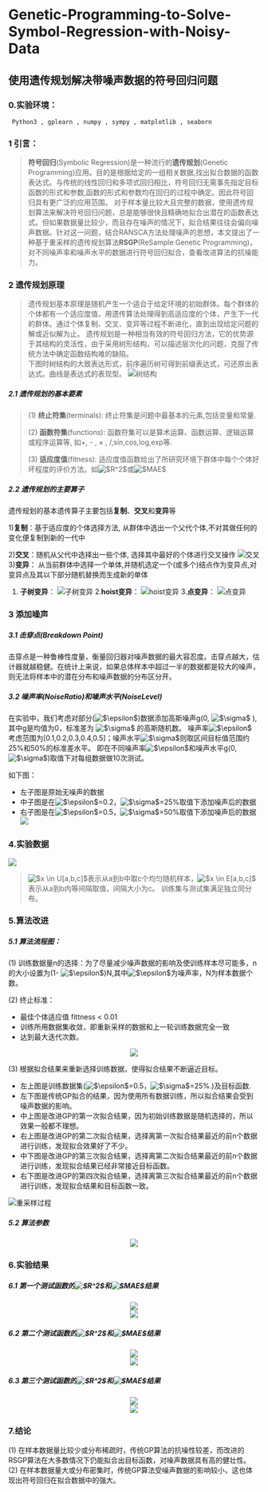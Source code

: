 # Genetic-Programming-to-Solve-Symbol-Regression-with-Noisy-Data
## 使用遗传规划解决带噪声数据的符号回归问题

### 0.实验环境：
     Python3 , gplearn , numpy , sympy , matplotlib , seaborn

### 1 引言：
> **符号回归**(Symbolic Regression)是一种流行的**遗传规划**(Genetic Programming)应用。目的是根据给定的一组相关数据,找出拟合数据的函数表达式。与传统的线性回归和多项式回归相比，符号回归无需事先指定目标函数的形式和参数,函数的形式和参数均在回归的过程中确定。因此符号回归具有更广泛的应用范围。
> 对于样本量比较大且完整的数据，使用遗传规划算法来解决符号回归问题，总是能够很快且精确地拟合出潜在的函数表达式。但如果数据量比较少，而且存在噪声的情况下，拟合结果往往会偏向噪声数据。针对这一问题，结合RANSCA方法处理噪声的思想，本文提出了一种基于重采样的遗传规划算法**RSGP**(ReSample Genetic Programming)，对不同噪声率和噪声水平的数据进行符号回归拟合，查看改进算法的抗噪能力。

### 2 遗传规划原理
>  遗传规划基本原理是随机产生一个适合于给定环境的初始群体。每个群体的个体都有一个适应度值，用遗传算法处理得到高适应度的个体，产生下一代的群体。通过个体复制、交叉、变异等过程不断进化，直到出现给定问题的解或近似解为止。 遗传规划是一种相当有效的符号回归方法，它的优势源于其结构的灵活性，由于采用树形结构，可以描述层次化的问题，克服了传统方法中确定函数结构难的缺陷。<br>
下图时树结构的大致表达形式，前序遍历树可得到前缀表达式，可还原出表达式。曲线是表达式的表现型。
![树结构](https://github.com/summershaaa/Genetic-Programming-to-Solve-Symbol-Regression-with-Noisy-Data/blob/master/Image/%E6%A0%91%E7%BB%93%E6%9E%84.png)

##### 2.1 遗传规划的基本要素

> (1) **终止符集**(terminals): 终止符集是问题中最基本的元素,包括变量和常量. 
>
> (2) **函数符集**(functions): 函数符集可以是算术运算、函数运算、逻辑运算或程序运算等,  如+, - , × , /,sin,cos,log,exp等.
>
> (3) **适应度值**(fitness): 适应度值函数给出了所研究环境下群体中每个个体好坏程度的评价方法。如<img src="https://latex.codecogs.com/gif.latex?$R^2$" title="$R^2$" />或<img src="https://latex.codecogs.com/gif.latex?$MAE$" title="$MAE$" />

##### 2.2 遗传规划的主要算子

 遗传规划的基本遗传算子主要包括**复制**、**交叉**和**变异**等

1)**复制**：基于适应度的个体选择方法, 从群体中选出一个父代个体,不对其做任何的变化便复制到新的一代中

2)**交叉**：随机从父代中选择出一些个体, 选择其中最好的个体进行交叉操作
 ![交叉](https://github.com/summershaaa/Genetic-Programming-to-Solve-Symbol-Regression-with-Noisy-Data/blob/master/Image/%E4%BA%A4%E5%8F%89.png)
3)**变异**： 从当前群体中选择一个单体,并随机选定一个(或多个)结点作为变异点,对变异点及其以下部分随机替换而生成新的单体

1. **子树变异**：
![子树变异](https://github.com/summershaaa/Genetic-Programming-to-Solve-Symbol-Regression-with-Noisy-Data/blob/master/Image/%E5%AD%90%E6%A0%91%E5%8F%98%E5%BC%82.png)
2.**hoist变异**：
![hoist变异](https://github.com/summershaaa/Genetic-Programming-to-Solve-Symbol-Regression-with-Noisy-Data/blob/master/Image/hoist%E5%8F%98%E5%BC%82.png)
3.**点变异**：
![点变异](https://github.com/summershaaa/Genetic-Programming-to-Solve-Symbol-Regression-with-Noisy-Data/blob/master/Image/%E7%82%B9%E5%8F%98%E5%BC%82.png)

### 3 添加噪声

##### 3.1 击穿点(Breakdown Point)

击穿点是一种鲁棒性度量，衡量回归器对噪声数据的最大容忍度。击穿点越大，估计器就越稳健。在统计上来说，如果总体样本中超过一半的数据都是较大的噪声，则无法将样本中的潜在分布和噪声数据的分布区分开。

##### 3.2 噪声率(NoiseRatio)和噪声水平(NoiseLevel)

在实验中，我们考虑对部分(<img src="https://latex.codecogs.com/gif.latex?$\epsilon$" title="$\epsilon$" />)数据添加高斯噪声g(0, <img src="https://latex.codecogs.com/gif.latex?$\sigma$" title="$\sigma$" /> ),其中g是均值为0，标准差为 <img src="https://latex.codecogs.com/gif.latex?$\sigma$" title="$\sigma$" /> 的高斯随机数。
噪声率<img src="https://latex.codecogs.com/gif.latex?$\epsilon$" title="$\epsilon$" /> 考虑范围为[0.1,0.2,0.3,0.4,0.5]；噪声水平<img src="https://latex.codecogs.com/gif.latex?$\sigma$" title="$\sigma$" />则取区间目标值范围约25%和50%的标准差水平。
即在不同噪声率<img src="https://latex.codecogs.com/gif.latex?$\epsilon$" title="$\epsilon$" />和噪声水平g(0,<img src="https://latex.codecogs.com/gif.latex?$\sigma$" title="$\sigma$" />)取值下对每组数据做10次测试。

如下图：
- 左子图是原始无噪声的数据
- 中子图是在<img src="https://latex.codecogs.com/gif.latex?$\epsilon$" title="$\epsilon$" />=0.2，<img src="https://latex.codecogs.com/gif.latex?$\sigma$" title="$\sigma$" />=25%取值下添加噪声后的数据
- 右子图是在<img src="https://latex.codecogs.com/gif.latex?$\epsilon$" title="$\epsilon$" />=0.5，<img src="https://latex.codecogs.com/gif.latex?$\sigma$" title="$\sigma$" />=50%取值下添加噪声后的数据
![](https://github.com/summershaaa/Genetic-Programming-to-Solve-Symbol-Regression-with-Noisy-Data/blob/master/Image/%E5%99%AA%E5%A3%B0%E6%95%B0%E6%8D%AE%E6%BC%94%E7%A4%BA.png)

### 4.实验数据
![](https://github.com/summershaaa/Genetic-Programming-to-Solve-Symbol-Regression-with-Noisy-Data/blob/master/Image/%E5%85%AC%E5%BC%8F.png)
> <img src="https://latex.codecogs.com/gif.latex?$x&space;\in&space;U[a,b,c]$" title="$x \in U[a,b,c]$" />表示从a到b中取c个均匀随机样本，<img src="https://latex.codecogs.com/gif.latex?$x&space;\in&space;E[a,b,c]$" title="$x \in E[a,b,c]$" />表示从a到b内等间隔取值，间隔大小为c。
训练集与测试集满足独立同分布。

### 5.算法改进

##### 5.1 算法流程图：

(1) 训练数据量n的选择：为了尽量减少噪声数据的影响及使训练样本尽可能多，n的大小设置为(1- <img src="https://latex.codecogs.com/gif.latex?$\epsilon$" title="$\epsilon$" />)N,其中<img src="https://latex.codecogs.com/gif.latex?$\epsilon$" title="$\epsilon$" />为噪声率，N为样本数据个数。

(2) 终止标准：

- 最佳个体适应值 fittness < 0.01
- 训练所用数据集收敛，即重新采样的数据和上一轮训练数据完全一致
- 达到最大迭代次数。

<div align='center'><img src="https://github.com/summershaaa/Genetic-Programming-to-Solve-Symbol-Regression-with-Noisy-Data/blob/master/Image/%E7%AE%97%E6%B3%95%E6%B5%81%E7%A8%8B%E5%9B%BE.png"></div>

(3) 根据拟合结果来重新选择训练数据，使得拟合结果不断逼近目标。

- 左上图是训练数据集(<img src="https://latex.codecogs.com/gif.latex?$\epsilon$" title="$\epsilon$" />=0.5，<img src="https://latex.codecogs.com/gif.latex?$\sigma$" title="$\sigma$" />=25%.)及目标函数.
- 左下图是传统GP拟合的结果，因为使用所有数据训练，所以拟合结果会受到噪声数据的影响。
- 中上图是改进GP的第一次拟合结果，因为初始训练数据是随机选择的，所以效果一般都不理想。
- 右上图是改进GP的第二次拟合结果，选择离第一次拟合结果最近的前n个数据进行训练，发现拟合效果好了不少。
- 中下图是改进GP的第三次拟合结果，选择离第二次拟合结果最近的前n个数据进行训练，发现拟合结果已经非常接近目标函数。
- 右下图是改进GP的第四次拟合结果，选择离第三次拟合结果最近的前n个数据进行训练，发现拟合结果和目标函数一致。

![重采样过程](https://github.com/summershaaa/Genetic-Programming-to-Solve-Symbol-Regression-with-Noisy-Data/blob/master/Image/%E9%87%8D%E9%87%87%E6%A0%B7%E8%BF%87%E7%A8%8B.png)

##### 5.2 算法参数

<div align='center'><img src="https://github.com/summershaaa/Genetic-Programming-to-Solve-Symbol-Regression-with-Noisy-Data/blob/master/Image/%E7%AE%97%E6%B3%95%E5%8F%82%E6%95%B0.png"></div>


### 6.实验结果

##### 6.1  第一个测试函数的<img src="https://latex.codecogs.com/gif.latex?$R^2$" title="$R^2$" />和<img src="https://latex.codecogs.com/gif.latex?$MAE$" title="$MAE$" />结果

<div align='center'><img src="https://github.com/summershaaa/Genetic-Programming-to-Solve-Symbol-Regression-with-Noisy-Data/blob/master/Image/%E7%AC%AC%E4%B8%80%E4%B8%AA%E5%87%BD%E6%95%B0%E7%BB%93%E6%9E%9C.png"></div>

<div align='center'><img src="https://github.com/summershaaa/Genetic-Programming-to-Solve-Symbol-Regression-with-Noisy-Data/blob/master/Image/n2.png"></div>

##### 6.2  第二个测试函数的<img src="https://latex.codecogs.com/gif.latex?$R^2$" title="$R^2$" />和<img src="https://latex.codecogs.com/gif.latex?$MAE$" title="$MAE$" />结果
<div align='center'><img src="https://github.com/summershaaa/Genetic-Programming-to-Solve-Symbol-Regression-with-Noisy-Data/blob/master/Image/%E7%AC%AC%E4%BA%8C%E4%B8%AA%E5%87%BD%E6%95%B0%E7%BB%93%E6%9E%9C.png"></div>

<div align='center'><img src="https://github.com/summershaaa/Genetic-Programming-to-Solve-Symbol-Regression-with-Noisy-Data/blob/master/Image/s1.png"></div>

##### 6.3  第三个测试函数的<img src="https://latex.codecogs.com/gif.latex?$R^2$" title="$R^2$" />和<img src="https://latex.codecogs.com/gif.latex?$MAE$" title="$MAE$" />结果
<div align='center'><img src="https://github.com/summershaaa/Genetic-Programming-to-Solve-Symbol-Regression-with-Noisy-Data/blob/master/Image/%E7%AC%AC%E4%B8%89%E4%B8%AA%E5%87%BD%E6%95%B0%E7%BB%93%E6%9E%9C.png"></div>

<div align='center'><img src="https://github.com/summershaaa/Genetic-Programming-to-Solve-Symbol-Regression-with-Noisy-Data/blob/master/Image/k7.png"></div>

### 7.结论

(1) 在样本数据量比较少或分布稀疏时，传统GP算法的抗噪性较差，而改进的RSGP算法在大多数情况下仍能拟合出目标函数，对噪声数据具有高的健壮性。<br>
(2) 在样本数据量大或分布密集时，传统GP算法受噪声数据的影响较小，这也体现出符号回归在拟合数据中的强大。








